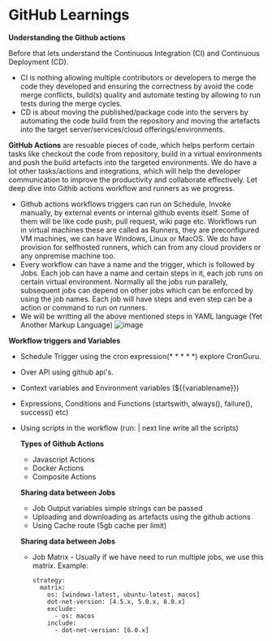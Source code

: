 # GitHub Learnings
**Understanding the Github actions**

Before that lets understand the Continuous Integration (CI) and Continuous Deployment (CD).
- CI is nothing allowing multiple contributors or developers to merge the code they developed and ensuring the correctness by avoid the code merge conflicts, build(s) quality and automate testing by allowing to run tests during the merge cycles.
- CD is about moving the published/package code into the servers by automating the code build from the repository and moving the artefacts into the target server/services/cloud offerings/environments.

**GitHub Actions** are resuable pieces of code, which helps perform certain tasks like checkout the code from repository, build in a virtual environments and push the build artefacts into the targeted environments. We do have a lot other tasks/actions and integrations, which will help the developer communication to improve the productivity and collaborate effectively. Let deep dive into Githib actions workflow and runners as we progress.

- Github actions workflows triggers can run on Schedule, Invoke manually, by external events or internal github events itself. Some of them will be like code push, pull request, wiki page etc. Workflows run in virtual machines these are called as Runners, they are preconfigured VM machines, we can have Windows, Linux or MacOS. We do have provision for selfhosted runners, which can from any cloud providers or any onpremise machine too.
- Every workflow can have a name and the trigger, which is followed by Jobs. Each job can have a name and certain steps in it, each job runs on certain virtual environment. Normally all the jobs run parallely, subsequent jobs can depend on other jobs which can be enforced by using the job names. Each job will have steps and even step can be a action or command to run on runners.
- We will be writting all the above mentioned steps in YAML language (Yet Another Markup Language)
  ![image](https://github.com/aspire2buildinyourway/githublearnings/assets/135804475/e6cbc861-9f67-44cd-80e4-76eea26a6528)

 **Workflow triggers and Variables** 
  - Schedule Trigger using the cron expression(* * * * *)  explore CronGuru.
  - Over API using github api's.
  - Context variables and Environment variables (${{variablename}})
  - Expressions, Conditions and Functions (startswith, always(), failure(), success() etc)
  - Using scripts in the workflow (run: | next line write all the scripts)

    **Types of Github Actions**
    - Javascript Actions
    - Docker Actions
    - Composite Actions

    **Sharing data between Jobs**
    - Job Output variables simple strings can be passed
    - Uploading and downloading as artefacts using the github actions
    - Using Cache route (5gb cache per limit)

    **Sharing data between Jobs**
    - Job Matrix - Usually if we have need to run multiple jobs, we use this matrix.
    Example: 
      ```
      strategy:
        matrix:
          os: [windows-latest, ubuntu-latest, macos]
          dot-net-version: [4.5.x, 5.0.x, 8.0.x]
          exclude:
            - os: macos
          include:
            - dot-net-version: [6.0.x]
      
      ```